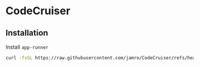 # CodeCruiser


## Installation

Install `app-runner`

```bash
curl -fsSL https://raw.githubusercontent.com/jamro/CodeCruiser/refs/heads/main/app-runner/installer.sh | bash
```
